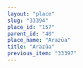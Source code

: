 ```yaml
---
layout: "place"
slug: "33394"
place_id: "157"
parent_id: "40"
place_name: "Arazūa"
title: "Arazūa"
previous_item: "33397"
---
```


